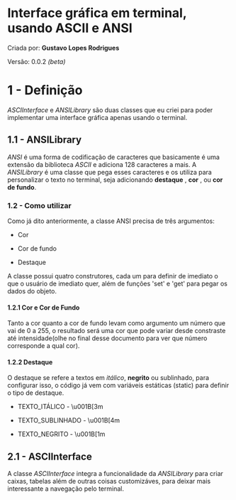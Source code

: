 # Interface gráfica em terminal, usando ASCII e ANSI

Criada por: **Gustavo Lopes Rodrigues**

Versão: 0.0.2 _(beta)_

# 1 - Definição 

_ASCIInterface_ e _ANSILibrary_ são duas classes que eu criei
para poder implementar uma interface gráfica apenas usando o terminal.

## 1.1 - ANSILibrary 

_ANSI_ é uma forma de codificação de caracteres que basicamente
é uma extensão da biblioteca _ASCII_ e adiciona 128 caracteres a 
mais. A _ANSILibrary_ é uma classe que pega esses caracteres e os
utiliza para personalizar o texto no terminal, seja adicionando
**destaque** , **cor** , ou **cor de fundo**.

### 1.2 - Como utilizar

Como já dito anteriormente, a classe ANSI precisa de três argumentos:

* Cor
  
* Cor de fundo

* Destaque

A classe possui quatro construtores, cada um para definir de imediato o que
o usuário de imediato quer, além de funções 'set' e 'get' para pegar os dados do objeto.

#### 1.2.1 Cor e Cor de Fundo

Tanto a cor quanto a cor de fundo levam como argumento um número que vai de 0 a 255, o resultado será uma cor que pode variar desde constraste até intensidade(olhe no final desse documento para ver que número corresponde
a qual cor).

#### 1.2.2 Destaque

O destaque se refere a textos em _itálico_, **negrito** ou sublinhado, para
configurar isso, o código já vem com variáveis estáticas (static) para definir o tipo de destaque.

* TEXTO_ITÁLICO    - \u001B[3m

* TEXTO_SUBLINHADO - \u001B[4m

* TEXTO_NEGRITO - \u001B[1m

## 2.1 - ASCIInterface

A classe _ASCIInterface_ integra a funcionalidade da _ANSILibrary_ para criar caixas, tabelas além de outras coisas customizáves, para deixar mais interessante a navegação pelo terminal.

